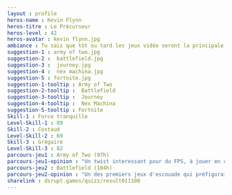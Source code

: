 ```yaml
---
layout : profile
heros-name : Kevin Flynn
heros-titre : Le Précurseur
heros-level : 42
heros-avatar : kevin flynn.jpg
ambiance : Tu sais que tôt ou tard les jeux vidéo seront la principale attraction des jeux olympiques et ce jour là tu seras au premier rang des gradins à t'égosiller.
suggestion-1 : army of two.jpg
suggestion-2 :  battlefield.jpg
suggestion-3 :  journey.jpg
suggestion-4 :  nex machina.jpg
suggestion-5 : fortnite.jpg
suggestion-1-tooltip : Army of Two
suggestion-2-tooltip :  Battlefield
suggestion-3-tooltip :  Journey
suggestion-4-tooltip :  Nex Machina
suggestion-5-tooltip : Fortnite
Skill-1 : Force tranquille
Level-Skill-1 : 89
Skill-2 : Costaud
Level-Skill-2 : 69
Skill-3 : Grégaire
Level-Skill-3 : 82
parcours-jeu1 : Army of Two (97h)
parcours-jeu1-opinion : "Un twist interessant pour du FPS, à jouer en cooperatif pour l'apprécier. Ressemble à Gears of War, avec un côté bromance plus prononcé. Pas de surprises pour la campagne mais un shooter solide"
parcours-jeu2 : Battlefield (104h)
parcours-jeu2-opinion : "Un des premiers jeux d'escouade qui préfigurait la vague de battle royale qui nous envahit. Reste un très bon jeu même si la licence n'a pas assez évolué."
sharelink : dsrupt.games/quizz/result011100
---
```

